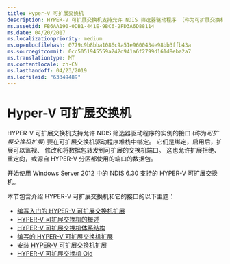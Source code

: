 ```yaml
---
title: Hyper-V 可扩展交换机
description: HYPER-V 可扩展交换机支持允许 NDIS 筛选器驱动程序 （称为可扩展交换机扩展） 的实例将绑定可扩展交换机驱动程序堆栈内的接口。
ms.assetid: FB6AA190-0DB1-441E-9BC6-2FD3A6D88114
ms.date: 04/20/2017
ms.localizationpriority: medium
ms.openlocfilehash: 0779c9b8bba1086c9a51e9600434e98bb3ffb43a
ms.sourcegitcommit: 0cc5051945559a242d941a6f2799d161d8eba2a7
ms.translationtype: MT
ms.contentlocale: zh-CN
ms.lasthandoff: 04/23/2019
ms.locfileid: "63349489"
---
```

# <a name="hyper-v-extensible-switch"></a>Hyper-V 可扩展交换机


HYPER-V 可扩展交换机支持允许 NDIS 筛选器驱动程序的实例的接口 (称为*可扩展交换机扩展*) 要在可扩展交换机驱动程序堆栈中绑定。 它们是绑定，启用后，扩展可以监视、 修改和将数据包转发到可扩展的交换机端口。 这也允许扩展拒绝、 重定向，或源自 HYPER-V 分区都使用的端口的数据包。

开始使用 Windows Server 2012 中的 NDIS 6.30 支持的 HYPER-V 可扩展交换机。

本节包含介绍 HYPER-V 可扩展交换机和它的接口的以下主题：

-   [编写入门的 HYPER-V 可扩展交换机扩展](getting-started-writing-a-hyper-v-extensible-switch-extension.md)
-   [HYPER-V 可扩展交换机的概述](overview-of-the-hyper-v-extensible-switch.md)
-   [HYPER-V 可扩展交换机体系结构](hyper-v-extensible-switch-architecture.md)
-   [编写的 HYPER-V 可扩展交换机扩展](writing-hyper-v-extensible-switch-extensions.md)
-   [安装 HYPER-V 可扩展交换机扩展](installing-hyper-v-extensible-switch-extensions.md)
-   [HYPER-V 可扩展交换机 Oid](hyper-v-extensible-switch-oids.md)

 

 





